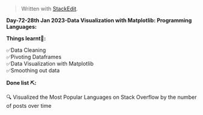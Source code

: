 ﻿<!DOCTYPE html>
<html>

<head>
  <meta charset="utf-8">
  <meta name="viewport" content="width=device-width, initial-scale=1.0">
  <title>Day-72</title>
  <link rel="stylesheet" href="https://stackedit.io/style.css" />
</head>

<body class="stackedit">
  <div class="stackedit__html"><blockquote>
<p>Written with <a href="https://stackedit.io/">StackEdit</a>.</p>
</blockquote>
<p><strong>Day-72-28th Jan 2023-Data Visualization with Matplotlib: Programming Languages:</strong></p>
<p><strong>Things learnt📝:</strong></p>
<p>✅Data Cleaning<br>
✅Pivoting Dataframes<br>
✅Data Visualization with Matplotlib<br>
✅Smoothing out data</p>
<p><strong>Done list ⛏️:</strong></p>
<p>🔍 Visualized the Most Popular Languages on Stack Overflow by the number of posts over time</p>
</div>
</body>

</html>
